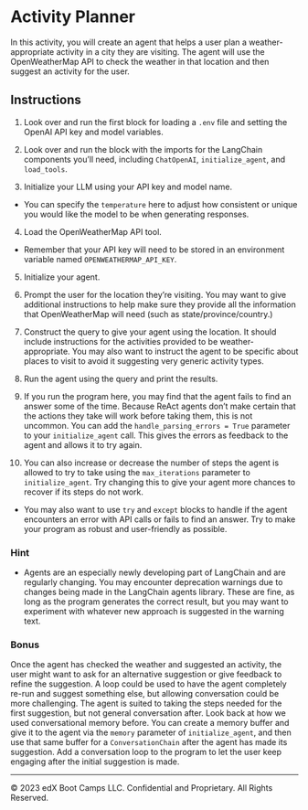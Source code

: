 # Activity Planner

In this activity, you will create an agent that helps a user plan a weather-appropriate activity in a city they are visiting. The agent will use the OpenWeatherMap API to check the weather in that location and then suggest an activity for the user.

## Instructions

1. Look over and run the first block for loading a `.env` file and setting the OpenAI API key and model variables.

2. Look over and run the block with the imports for the LangChain components you’ll need, including `ChatOpenAI`, `initialize_agent`, and `load_tools`.

3. Initialize your LLM using your API key and model name.
  * You can specify the `temperature` here to adjust how consistent or unique you would like the model to be when generating responses.

4. Load the OpenWeatherMap API tool.
  * Remember that your API key will need to be stored in an environment variable named `OPENWEATHERMAP_API_KEY`.

5. Initialize your agent.

6. Prompt the user for the location they’re visiting. You may want to give additional instructions to help make sure they provide all the information that OpenWeatherMap will need (such as state/province/country.)

7. Construct the query to give your agent using the location. It should include instructions for the activities provided to be weather-appropriate. You may also want to instruct the agent to be specific about places to visit to avoid it suggesting very generic activity types.

8. Run the agent using the query and print the results.

9. If you run the program here, you may find that the agent fails to find an answer some of the time. Because ReAct agents don’t make certain that the actions they take will work before taking them, this is not uncommon. You can add the `handle_parsing_errors = True` parameter to your `initialize_agent` call. This gives the errors as feedback to the agent and allows it to try again.

10. You can also increase or decrease the number of steps the agent is allowed to try to take using the `max_iterations` parameter to `initialize_agent`. Try changing this to give your agent more chances to recover if its steps do not work.

* You may also want to use `try` and `except` blocks to handle if the agent encounters an error with API calls or fails to find an answer. Try to make your program as robust and user-friendly as possible.

### Hint

* Agents are an especially newly developing part of LangChain and are regularly changing. You may encounter deprecation warnings due to changes being made in the LangChain agents library. These are fine, as long as the program generates the correct result, but you may want to experiment with whatever new approach is suggested in the warning text.

### Bonus

Once the agent has checked the weather and suggested an activity, the user might want to ask for an alternative suggestion or give feedback to refine the suggestion. A loop could be used to have the agent completely re-run and suggest something else, but allowing conversation could be more challenging. The agent is suited to taking the steps needed for the first suggestion, but not general conversation after. Look back at how we used conversational memory before. You can create a memory buffer and give it to the agent via the `memory` parameter of `initialize_agent`, and then use that same buffer for a `ConversationChain` after the agent has made its suggestion. Add a conversation loop to the program to let the user keep engaging after the initial suggestion is made.

---

© 2023 edX Boot Camps LLC. Confidential and Proprietary. All Rights Reserved.
